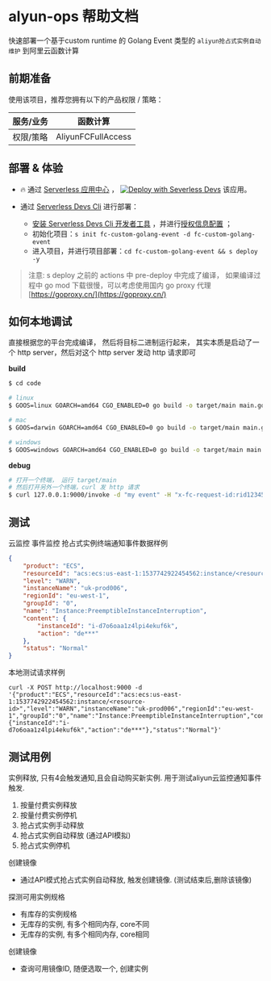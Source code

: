 # alyun-ops 帮助文档

快速部署一个基于custom runtime 的 Golang Event 类型的 `aliyun抢占式实例自动维护` 到阿里云函数计算

## 前期准备
使用该项目，推荐您拥有以下的产品权限 / 策略：

| 服务/业务 | 函数计算 |     
| --- |  --- |   
| 权限/策略 | AliyunFCFullAccess |  

## 部署 & 体验

-  :fire:  通过 [Serverless 应用中心](https://fcnext.console.aliyun.com/applications/create?template=fc-custom-golang-event) ，
[![Deploy with Severless Devs](https://img.alicdn.com/imgextra/i1/O1CN01w5RFbX1v45s8TIXPz_!!6000000006118-55-tps-95-28.svg)](https://fcnext.console.aliyun.com/applications/create?template=fc-custom-golang-event)  该应用。 


- 通过 [Serverless Devs Cli](https://www.serverless-devs.com/serverless-devs/install) 进行部署：
    - [安装 Serverless Devs Cli 开发者工具](https://www.serverless-devs.com/serverless-devs/install) ，并进行[授权信息配置](https://www.serverless-devs.com/fc/config) ；
    - 初始化项目：`s init fc-custom-golang-event -d fc-custom-golang-event`   
    - 进入项目，并进行项目部署：`cd fc-custom-golang-event && s deploy -y`

> 注意: s deploy 之前的 actions 中 pre-deploy 中完成了编译， 如果编译过程中 go mod 下载很慢，可以考虑使用国内 go proxy 代理 [https://goproxy.cn/](https://goproxy.cn/)

## 如何本地调试
直接根据您的平台完成编译， 然后将目标二进制运行起来， 其实本质是启动了一个 http server，然后对这个  http server 发动 http 请求即可

**build**

```bash
$ cd code

# linux
$ GOOS=linux GOARCH=amd64 CGO_ENABLED=0 go build -o target/main main.go

# mac
$ GOOS=darwin GOARCH=amd64 CGO_ENABLED=0 go build -o target/main main.go

# windows
$ GOOS=windows GOARCH=amd64 CGO_ENABLED=0 go build -o target/main main.go
```

**debug**

``` bash
# 打开一个终端， 运行 target/main
# 然后打开另外一个终端，curl 发 http 请求
$ curl 127.0.0.1:9000/invoke -d "my event" -H "x-fc-request-id:rid123456"
```

## 测试

云监控 事件监控 抢占式实例终端通知事件数据样例
```json
{
    "product": "ECS",
    "resourceId": "acs:ecs:us-east-1:1537742922454562:instance/<resource-id>",
    "level": "WARN",
    "instanceName": "uk-prod006",
    "regionId": "eu-west-1",
    "groupId": "0",
    "name": "Instance:PreemptibleInstanceInterruption",
    "content": {
        "instanceId": "i-d7o6oaa1z4lpi4ekuf6k",
        "action": "de***"
    },
    "status": "Normal"
}
```

本地测试请求样例
```shell 
curl -X POST http://localhost:9000 -d '{"product":"ECS","resourceId":"acs:ecs:us-east-1:1537742922454562:instance/<resource-id>","level":"WARN","instanceName":"uk-prod006","regionId":"eu-west-1","groupId":"0","name":"Instance:PreemptibleInstanceInterruption","content":{"instanceId":"i-d7o6oaa1z4lpi4ekuf6k","action":"de***"},"status":"Normal"}'
```


## 测试用例

实例释放, 只有4会触发通知,且会自动购买新实例. 用于测试aliyun云监控通知事件触发.
1. 按量付费实例释放
2. 按量付费实例停机
3. 抢占式实例手动释放
4. 抢占式实例自动释放 (通过API模拟)
5. 抢占式实例停机

创建镜像
* 通过API模式抢占式实例自动释放, 触发创建镜像. (测试结束后,删除该镜像)

探测可用实例规格
* 有库存的实例规格
* 无库存的实例, 有多个相同内存, core不同
* 无库存的实例, 有多个相同内存, core相同

创建镜像
* 查询可用镜像ID, 随便选取一个, 创建实例
